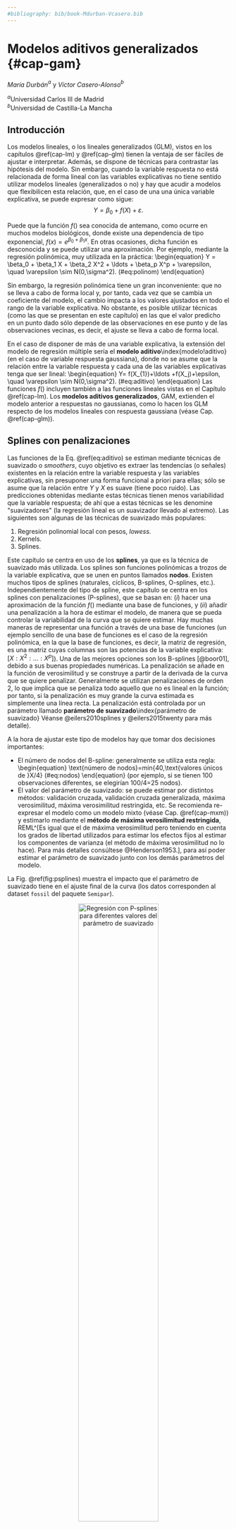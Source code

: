 ```yaml
---
#bibliography: bib/book-Mdurban-Vcasero.bib
---
```


# Modelos aditivos generalizados {#cap-gam}

*María Durbán*$^{a}$ y *Víctor Casero-Alonso*$^{b}$

$^{a}$Universidad Carlos III de Madrid  
$^{b}$Universidad de Castilla-La Mancha  



## Introducción

Los modelos lineales, o los lineales generalizados (GLM), vistos en los 
capítulos \@ref(cap-lm) y \@ref(cap-glm) tienen la ventaja de ser fáciles de ajustar e
interpretar. Además, se dispone de técnicas para contrastar las
hipótesis del modelo. Sin embargo, cuando la variable respuesta no está
relacionada de forma lineal con las variables explicativas no tiene
sentido utilizar modelos lineales (generalizados o no) y hay que acudir
a modelos que flexibilicen esta relación, que, en el caso de una una
única variable explicativa, se puede expresar como sigue:
$$Y=\beta_0+f(X)+\varepsilon.$$

Puede que la función $f()$ sea conocida de antemano, como ocurre en
muchos modelos biológicos, donde existe una dependencia de tipo
exponencial, $f(x)=e^{\beta_0+\beta_1x}.$ En otras ocasiones, dicha
función es desconocida y se puede utilizar una aproximación. Por
ejemplo, mediante la regresión polinómica, muy utilizada en la práctica: \begin{equation}
Y = \beta_0 + \beta_1 X + \beta_2 X^2 + \ldots + \beta_p X^p + \varepsilon, \quad \varepsilon \sim N(0,\sigma^2).
(\#eq:polinom)
\end{equation}

Sin embargo, la regresión polinómica tiene un gran inconveniente: que no
se lleva a cabo de forma local y, por tanto, cada vez que se cambia un coeficiente
del modelo, el cambio impacta a los valores ajustados en todo el rango
de la variable explicativa. No obstante, es posible utilizar técnicas
(como las que se presentan en este capítulo) en las que el valor predicho
en un punto dado sólo depende de las observaciones en ese punto y de las
observaciones vecinas, es decir, el ajuste se lleva a cabo de forma
local.

En el caso de disponer de más de una variable explicativa, la extensión
del modelo de regresión múltiple sería el **modelo
aditivo**\index{modelo!aditivo} (en el caso de variable respuesta
gaussiana), donde no se asume que la relación entre la variable respuesta y cada una de
las variables explicativas tenga que ser lineal: \begin{equation}
Y= f(X_{1})+\ldots +f(X_j)+\epsilon, \quad \varepsilon \sim N(0,\sigma^2).
(\#eq:aditivo)
\end{equation} Las funciones $f()$ incluyen también a las funciones
lineales vistas en el Capítulo \@ref(cap-lm). Los **modelos aditivos generalizados**,
GAM, extienden el modelo anterior a respuestas no gaussianas, como lo
hacen los GLM respecto de los modelos lineales con respuesta gaussiana
(véase Cap. \@ref(cap-glm)).

## Splines con penalizaciones

Las funciones de la Eq. \@ref(eq:aditivo) se estiman mediante técnicas de suavizado o *smoothers*, cuyo objetivo es extraer
las tendencias (o señales) existentes en la relación entre la variable
respuesta y las variables explicativas, sin presuponer una forma
funcional a priori para ellas; sólo se asume que la relación entre
$Y$ y $X$ es suave (tiene poco ruido). Las predicciones obtenidas
mediante estas técnicas tienen menos variabilidad que la variable respuesta; de ahí que a estas técnicas se les denomine "suavizadores" (la regresión lineal es un suavizador llevado al extremo). Las siguientes son algunas de las técnicas de suavizado más populares:

1.  Regresión polinomial local con pesos, *lowess*.
2.  Kernels.
3.  Splines.

Este capítulo se centra en uso de los **splines**, ya que es la técnica de suavizado más utilizada. Los splines son funciones polinómicas a
trozos de la variable explicativa, que se unen en puntos llamados **nodos**.
Existen muchos tipos de splines (naturales, cíclicos,
B-splines, O-splines, etc.). Independientemente del tipo de spline, este capítulo se centra en los splines con penalizaciones (P-splines), que se basan en: $(i)$ hacer una
aproximación de la función $f()$ mediante una base de funciones, y $(ii)$
añadir una penalización a la hora de estimar el modelo, de manera que se
pueda controlar la variabilidad de la curva que se quiere estimar. Hay
muchas maneras de representar una función a través de una base de funciones (un
ejemplo sencillo de una base de funciones es el caso de la regresión
polinómica, en la que la base de funciones, es decir, la matriz de
regresión, es una matriz cuyas columnas son las potencias de la
variable explicativa: $[X:X^2:\ldots : X^p]$). Una de las mejores
opciones son los B-splines [@boor01], debido a sus buenas propiedades
numéricas. La penalización se añade en la función de verosimilitud y se
construye a partir de la derivada de la curva que se quiere penalizar. Generalmente se utilizan penalizaciones de orden 2, lo que implica que se
penaliza todo aquello que no es lineal en la función; por tanto,
si la penalización es muy grande la curva estimada es simplemente una
línea recta. La penalización está controlada por un parámetro llamado
**parámetro de suavizado**\index{parámetro de suavizado} Véanse @eilers2010splines   y @eilers2015twenty para más detalle).

A la hora de ajustar este tipo de modelos hay que tomar dos decisiones
importantes:

-   El número de nodos del B-spline: generalmente
    se utiliza esta regla: \begin{equation}
    \text{número de nodos}=min\{40,\text{valores únicos de }X/4\} 
    (\#eq:nodos)
    \end{equation} (por ejemplo, si se tienen 100 observaciones diferentes, se
    elegirían 100/4=25 nodos).
-   El valor del parámetro de suavizado: se puede estimar por distintos métodos: validación cruzada, validación cruzada generalizada, máxima verosimilitud, máxima verosimilitud restringida, etc. Se recomienda re-expresar el modelo como un modelo mixto (véase Cap. \@ref(cap-mxm)) y estimarlo mediante el **método de máxima verosilimitud restringida**, REML^[Es igual que el de máxima verosimilitud pero teniendo en cuenta los grados de libertad utilizados para estimar los efectos fijos al estimar los componentes de varianza (el método de máxima verosimilitud no lo hace). Para más detalles consúltese @Henderson1953.], para así poder estimar el parámetro de suavizado junto con los demás parámetros del modelo. 

La Fig. \@ref(fig:psplines) muestra el impacto que el parámetro de
    suavizado tiene en el ajuste final de la curva (los datos
    corresponden al dataset `fossil` del paquete `Semipar`).


<div class="figure" style="text-align: center">
<img src="150018_gam_files/figure-html/psplines-1.png" alt="Regresión con P-splines  para diferentes valores del parámetro de suavizado" width="60%" />
<p class="caption">(\#fig:psplines)Regresión con P-splines  para diferentes valores del parámetro de suavizado</p>
</div>

## Aspectos metodológicos

Al igual que en el caso de los modelos lineales y los modelos GLM, en
los modelos GAM es necesario conocer algunos aspectos metodológicos que
son fundamentales para llevar a cabo un ajuste correcto de los modelos y
entender los resultados obtenidos en el ajuste. A continuación se
muestran los más relevantes.

### Estimación de los parámetros del modelo

La estimación de los modelos GAM se lleva a cabo mediante máxima
verosimilitud penalizada. Supóngase el caso de una sola variable
explicativa y que se quiere ajustar el modelo: $$Y= f(X)+\epsilon.$$
Como se comentó anteriormente, los modelos GAM tienen como punto de
partida la aproximación de la función a estimar mediante una matriz
formada por B-splines; es decir, se busca transformar el modelo lineal o
lineal generalizado tradicional de tal forma que $f(X)$ sea el producto
de una matriz multiplicada por unos coeficientes (esa matriz está
formada por los B-splines). En otros términos, se elige una base\index{base}
(una matriz $\textbf{B}$) que permita escribir la función $f(X)$ como
una combinación lineal de sus elementos (los elementos de esta base son
conocidos ya que se calculan a partir de las variables explicativas):
$$f(X)=\sum_{l=1}^k b_l(X)\theta_l,$$ donde $b_l(X)$ son las funciones
B-spline que componen la base. En forma matricial:
$$f(X)=\textbf{B}\boldsymbol{\theta}.$$ Los parámetros
$\boldsymbol{\theta}$ se estiman minimizando la siguiente expresión (en
el caso de asumir gaussianidad para los errores, y por tanto para la variable respuesta, los mínimos cuadrados penalizados son
equivalentes a la máxima verosimilitud penalizada):




$$(\bf{y}-\bf{B}\boldsymbol{\theta})^\prime(\bf{y}-\bf{B}\boldsymbol{\theta}) + \lambda\boldsymbol{\theta}^\prime\bf{P}\boldsymbol {\theta},$$
donde $\boldsymbol{P}$ es la matriz de penalización y $\lambda$ es el
parámetro de suavizado. Dado un valor del parámetro de suavizado, las
estimaciones de los parámetros vienen dadas por^[Como se avanzó anteriormente, si el modelo se expresa como un modelo mixto, la estimación REML proporciona la estimación del parámetro de suavizado junto con la de los restantes parámetros del modelo]: \begin{equation}
\hat{\boldsymbol{\theta}} = (\bf{B}^{\prime}T \bf{B} +\lambda \bf{P} )^{-1}\bf{B}^\prime\bf{y},
(\#eq:thetas)
\end{equation} y las estimaciones de la variable respuesta se obtienen
como:
$\hat{ \bf{y}}= \underbrace{\bf{B}(\bf{B}^\prime\bf{B} +\lambda \bf{P} )^{-1}\bf{B}^\prime}_{\bf{H}}\bf{y}$.
La matriz $\bf{H}$ juega un papel importante, ya que la suma de
su diagonal da una idea de la complejidad de la curva ajustada (la curva
más compleja sería la que interpola los datos). Dicha suma se denomina **grados de libertad
efectivos**\index{grados de libertad efectivos} (que no se corresponden
con el número de parámetros ajustados).

### Inferencia sobre las funciones suaves

Para saber si la relación estimada entre $Y$ y $X$ es o no
estadísticamente significativa, se debe proceder al contraste:
\begin{eqnarray*}
H_0: f(X)=0  & \text{ (no efecto)}\\
H_1: f(X)\neq 0 & \text{ (efecto)}.
\end{eqnarray*}

Dado que la función $f(X)$ depende de los coeficientes que acompañan a
las bases de B-splines, el contraste anterior es equivalente al
contraste: \begin{eqnarray*}
H_0:   &&\boldsymbol{\theta}=0  \\
H_1:  && \boldsymbol{\theta}\neq 0. 
\end{eqnarray*} La distribución del estadístico de contraste dependerá
de si la variable respuesta sigue una distribución Normal o no: en caso afirmativo el estadístico de contraste sigue un distribución $F$. En caso negativo, sigue una distribución $\chi^2$.

**Comparación de modelos** 

Cuando se trabaja con un modelo aditivo
\@ref(eq:aditivo) en el que hay más de una variable explicativa, puede
ser de interés comparar versiones de ese modelo que contengan distintos
conjuntos de variables. La comparación dependerá de la relación entre
los modelos a comparar:

1.  **Modelos anidados**. La comparación se basa, igual que en los
    GLM, en la diferencia en la *deviance*\index{deviance} residual.
    Si se quieren comparar dos modelos $m_1$ y $m_2$ (donde
    $m_1\subset m_2$), entonces:

  - En el caso de variable respuesta Normal, el estadístico de contraste es:
        $$\frac{(DR(m_1)-DR(m_2))/(df_2-df_1)}{DR(m_2)/(n-df_2)}\approx F_{(df_2-df_1), (n-df_2)},$$

donde $DR$ es la *deviance* residual (suma de cuadrados residual) y $df$
son los grados de libertad asociados con cada modelo.

  - En otro caso, se utiliza como estadístico de contraste el siguiente:
     
     $$DR(m_1)-DR(m_2)\approx \chi^2_{df_2-df_1}.$$
      

2.  **Modelos no anidados**. En este caso los contrastes anteriores no
    son válidos y se utilizarán criterios basados en el AIC (criterio de
    información de Akaike).

### Suavizado mutidimensional y para datos no Gaussianos

Para el suavizado penalizado en 2 dimensiones (o más) también se necesita
una base y una penalización. El modelo sería:
$${Y} = \beta_0+  f\left({X}_{1},{X}_{2}\right)+{\epsilon},$$
donde $f()$ es una función de las dos covariables ${X}_{1}$ y
${X}_{2}$. Dicha función se aproxima mediante el producto
tensorial de las bases de B-splines marginales para cada una de las
covariables y la penalización dependerá de dos parámetros de suavizado.
Los términos de suavizado multidimensional se pueden combinar con
términos unidimensionales y términos lineales. En este caso, la penalización dependería de dos parámetros de suavizado (uno para cada covariable).

La extensión de los modelos de suavizado al caso en el que la variable
respuesta no sea Gaussiana, se hace de forma similar al caso lineal,
cuando se pasa de un modelo de regresión lineal a un GLM. Al igual que
en el caso de los GLMs,
$g({\boldsymbol\mu})=\boldsymbol{\eta}=f(\bf{X})=\bf{B} \boldsymbol{\theta}$,
y se añade la penalización a la función de verosimilitud de la
distribución correspondiente:
$$\ell_p(\boldsymbol{\theta})=\ell(\boldsymbol{\theta})+\lambda \boldsymbol{\theta}^\prime P \boldsymbol{\theta} ,$$
donde $\ell(\boldsymbol{\theta)}$ es la log-verosimilitud.

## Procedimiento con **R**: la función `gam()` del paquete `mgcv`

Aunque hay muchas librerías disponibles, la principal es `mgcv`, que
implementa una gran variedad de modelos de suavizado a través de la
función `gam()` (generalized additive models)[^150018_gam-1].

[^150018_gam-1]: La principal referencia para esta sección es el libro
    de @Wood06book.


```r
gam(formula, method="", select="", family=gaussian())
```

-   `formula` es el argumento principal de esta función; es la ecuación
    del modelo: por ejemplo, `y ~ x1+x2+s(x3)`.
    -   Lo primero que se tiene que elegir es la base a utilizar para
        representar las funciones suaves, `s(x)` (véase `?s` o
        `?smooth.terms`), o `te(x1,x2)` en el caso de suavizado
        bidimensional. Por defecto se usan los llamados _thin plate
        splines_. El tipo de base usada se puede modificar utilizando el
        argumento `bs` dentro de `s(x, bs = "ps")`; en este caso `ps`
        indica el uso de B-splines con penalizaciones. A continuación se
        describen otras alternativas:

| **`bs`**  | **Descripción**                                  |
|-----------|--------------------------------------------------|
| `tp`    | Thin plate regression splines                    |
| `ts`    | Thin plate regression splines con regularización |
| `cr`    | Spline cúbicos de regresión                      |
| ` crs`   | Spline cúbicos de regresión con regularización   |
| ` cc`    | Spline cíclicos                                  |
| ` ps`    | P-splines                                        |

-   `m` indica el orden de la penalización; por defecto es 2.
-   `k` es el número de nodos para construir la base. El número por
    defecto suele ser demasiado bajo, por lo que siempre se recomienda
    que el usuario elija el número utilizando la regla dada en
    \@ref(eq:nodos).
-   `by` debe igualarse a una variable numérica o factor de la misma
    dimensión de cada covariable, para hacer interacciones entre curvas y
    variables.
-   `id` se utiliza para forzar que diferentes términos suaves utilicen
    la misma base y la misma cantidad de suavizado.
-   `method` selecciona método para estimar el parámetro de suavizado. Se
    se puede elegir entre: `REML` (máxima verosimilitud restringida),
    `ML` (máxima verosimilitud), `GCV.Cp` (validación cruzada
    generalizada), `GACV.Cp` (validación cruzada aproximada
    generalizada). En la práctica, como se indicó anteriormente, se prefiere `REML`.
-   `family` permite elegir la distribución de la variable respuesta
    (binomial, Poisson, etc.); por defecto asume Gaussiana.
-   `select=TRUE` contrasta si una variable debe entrar o no en el
    modelo.
    
Es importante reseñar que si el método elegido para estimar el parámetro de suavizado es REML, entonces internamente, el modelo se transforma en un  modelo mixto y lo estima junto con el resto de los parámetros del modelo (véase \@ref(cap-mxm)).

## Casos prácticos

En este apartado se ven una serie de aplicaciones que permiten mostrar
los diferentes usos de este tipo de modelos.

### Modelo unidimensional con `fossil`

Se empieza ilustrando el uso de la función `gam()` con el conjunto de
datos `fossil` del paquete `SemiPar`. El objetivo es estimar la relación
entre la edad de los fósiles y la proporción de isotopos de estroncio.


```r
library("SemiPar")
data(fossil)
Y <- 10000*fossil$strontium.ratio
X <- fossil$age
plot(X,Y, xlab="Edad", ylab = "Proporción de estroncio")
```

<div class="figure" style="text-align: center">
<img src="150018_gam_files/figure-html/tsfossil-1.png" alt="Edad de los fósiles con respecto a la proporción de isótopos de estroncio" width="60%" />
<p class="caption">(\#fig:tsfossil)Edad de los fósiles con respecto a la proporción de isótopos de estroncio</p>
</div>

A la vista de la Fig. \@ref(fig:tsfossil), está claro que se necesita
ajustar una curva (y no una línea) para estimar la relación entre ambas
variables. Para ello se utiliza la función `gam()`, que devuelve un
objeto de tipo `"gam"` y que se puede usar con las típicas funciones
`print()`, `summary()`, `fitted()`, `plot()`, `residuals()`, etc.


```r
library("mgcv")
fit_gam <- gam(Y ~ s(X,k=25,bs="ps"), method="REML", select=TRUE)
# se eligen 25 nodos ya que se lavariable tiene 106 observaciones
summary(fit_gam)
#> 
#> Family: gaussian 
#> Link function: identity 
#> 
#> Formula:
#> Y ~ s(X, k = 25, bs = "ps")
#> 
#> Parametric coefficients:
#>              Estimate Std. Error t value Pr(>|t|)    
#> (Intercept) 7.074e+03  2.435e-02  290504   <2e-16 ***
#> ---
#> Signif. codes:  0 '***' 0.001 '**' 0.01 '*' 0.05 '.' 0.1 ' ' 1
#> 
#> Approximate significance of smooth terms:
#>        edf Ref.df     F p-value    
#> s(X) 10.22     24 35.89  <2e-16 ***
#> ---
#> Signif. codes:  0 '***' 0.001 '**' 0.01 '*' 0.05 '.' 0.1 ' ' 1
#> 
#> R-sq.(adj) =  0.891   Deviance explained = 90.2%
#> -REML = 23.946  Scale est. = 0.062849  n = 106
```

Como se puede ver, la relación entre la variable
respuesta ($Y$, proporción de estroncio) y la variable explicativa ($X$,
edad) se ha especificado mediante un *spline*\index{spline}, `s()`, de tipo penalizado,
`ps`, con 25 nodos. Se ha seleccionado `REML` como método para estimar
el parámetro de suavizado (los parámetros del spline se estiman también
mediante `REML`, ya que da lugar a las mismas estimaciones que máxima
verosimilitud).

En la primera parte de la salida anterior aparecen los términos que
entran linealmente en el modelo (en este caso sólo el término independiente o intercepto); en la parte de abajo se muestran los términos de suavizado. Como se
indicó anteriormente, dado que se ha usado `select=TRUE`, se está
contrastando si la variable `edad` debe entrar en el modelo o no. En
este caso, es claro que ha de entrar ya que el p-valor de `s(x)` es
pequeño y los grados de libertad asociados son aproximadamente 10, lo
que indica que la relación entre $Y$ y $X$ está lejos de la linealidad.

La función `gam.check()` devuelve los gráficos de residuos usuales
(residuos frente a valores ajustados, gráficos de cuantiles para
comprobar la normalidad, etc.), pero además proporciona información
sobre el proceso de ajuste del modelo.


```r
gam.check(fit_gam,cex=1.2)
```

<div class="figure" style="text-align: center">
<img src="150018_gam_files/figure-html/fig8-1.png" alt="Gráficos de residuos obtenidos con `gam.check()` " width="60%" />
<p class="caption">(\#fig:fig8)Gráficos de residuos obtenidos con `gam.check()` </p>
</div>

```
#> 
#> Method: REML   Optimizer: outer newton
#> full convergence after 5 iterations.
#> Gradient range [-4.557319e-06,5.900236e-06]
#> (score 23.94602 & scale 0.06284944).
#> Hessian positive definite, eigenvalue range [4.557347e-06,53.03185].
#> Model rank =  25 / 25 
#> 
#> Basis dimension (k) checking results. Low p-value (k-index<1) may
#> indicate that k is too low, especially if edf is close to k'.
#> 
#>        k'  edf k-index p-value
#> s(X) 24.0 10.2    1.03    0.56
```

El test que aparece en la parte de abajo está contrastando si el número
de nodos elegido es suficiente. Si el valor de _k_ está muy próximo al de 
_edf_, entonces se debería reajustar el modelo con más nodos.

El comando `plot()` permite dibujar la función suave que relaciona Y con X. La curva estimada que aparece en la Fig. \@ref(fig:fig9) está
centrada (la función `plot()` siempre lo hace de esta forma), el
argumento `shade` hace que se sombree el intervalo de confianza y
`seWithMean` hace que la incertidumbre sobre el término independiente se
incluya en el cálculo del intervalo de confianza.


```r
plot(fit_gam,shade=TRUE,seWithMean=TRUE,pch=19,1,cex=.55)
```

<div class="figure" style="text-align: center">
<img src="150018_gam_files/figure-html/fig9-1.png" alt="Curva ajustada e intervalo de confianza" width="60%" />
<p class="caption">(\#fig:fig9)Curva ajustada e intervalo de confianza</p>
</div>

### Modelo aditivo con `airquality`

En esta sección se analizan de nuevo los datos `airquality` (ver airquality[^150018_gam-2]), que consisten en 154 medidas de calidad del
aire en Nueva York, de mayo a septiembre 1973. El objetivo es establecer
la relación entre las variables meteorológicas y el nivel de concentración de ozono en
la atmósfera. Ya se ha analizado dicha relación en el Cap. \@ref(cap-lm), donde los ajustes lineales realizados eran
satisfactorios pero se encontraban problemas en los residuos del
modelo, lo cual impedía validar la modelización realizada. Allí se sugería que
la relación entre la variable respuesta y alguna explicativa fuese no
lineal. Además, se consideró la transformación logarítmica de la
variable `Ozone`, y con dicha trasformación se obtenía una distribución
más similar a la distribución Normal.

[^150018_gam-2]: Conjunto de datos incluido con la instalación base de
    R.

En consecuencia, se va a ajustar el modelo incluyendo las variables
explicativas sin imponerles linealidad; en particular, se van a incluir las
variables `Wind`, `Temp` y `Solar.R`. Las variables `Wind` y `Temp`
tienen sólo 31 y 40 valores únicos, respectivamente, aunque el conjunto de datos tiene 154 valores; por eso, para estas dos variables, se decide establecer el número de nodos en 10 y no más; para la variable `Solar.R` el número de nodos se fija en 20.


```r

airq_gam=gam(log(Ozone)~s(Wind,bs="ps",k=10) +   
         s(Temp,bs="ps",k=10)+s(Solar.R,bs="ps",k=20),
         method="REML",select=TRUE,data=airquality,na.action=na.omit)           
summary(airq_gam)
#> 
#> Family: gaussian 
#> Link function: identity 
#> 
#> Formula:
#> log(Ozone) ~ s(Wind, bs = "ps", k = 10) + s(Temp, bs = "ps", 
#>     k = 10) + s(Solar.R, bs = "ps", k = 20)
#> 
#> Parametric coefficients:
#>             Estimate Std. Error t value Pr(>|t|)    
#> (Intercept)  3.41593    0.04586   74.49   <2e-16 ***
#> ---
#> Signif. codes:  0 '***' 0.001 '**' 0.01 '*' 0.05 '.' 0.1 ' ' 1
#> 
#> Approximate significance of smooth terms:
#>              edf Ref.df     F  p-value    
#> s(Wind)    2.318      9 2.255 3.13e-05 ***
#> s(Temp)    1.852      9 6.128  < 2e-16 ***
#> s(Solar.R) 2.145     19 1.397 2.31e-06 ***
#> ---
#> Signif. codes:  0 '***' 0.001 '**' 0.01 '*' 0.05 '.' 0.1 ' ' 1
#> 
#> R-sq.(adj) =  0.689   Deviance explained = 70.7%
#> -REML = 86.106  Scale est. = 0.23342   n = 111
```
Los resultados indican que todas las variables son significativas
(p-valores pequeños), estando la variable `Temp` próxima a la linealidad
(los grados de libertad efectivos asociados a la variable son 1.8). El $R^2$
ajustado es 0.69, por lo que el modelo ajusta moderadamente bien los
datos.

La Fig. \@ref(fig:plot-montero) muestra las tres curvas ajustadas junto con sus correspondientes intervalos de confianza. También incluye los denominados *residuos parciales*\index{residuos!parciales} que corresponden a, por ejemplo, en el caso del gráfico del viento,
$log(Ozone)-\hat \beta_0-\hat f(Temp)- \hat f(Solar.R)$, es decir, lo
que queda sin explicar después de haber ajustado los demás términos del
modelo.


```r
library("mgcViz")
# getViz es otra opción para dibujar los términos de un modelo gam()
b <- getViz(airq_gam)
pl <- plot(b) + l_points() + l_fitLine(linetype = 2) + l_ciLine(colour = 2)
print(pl,pages=1)
```

<div class="figure" style="text-align: center">
<img src="150018_gam_files/figure-html/fig18-1.png" alt="Curvas estimadas para  `Wind`, `Temp` y `Solar` " width="60%" />
<p class="caption">(\#fig:fig18)Curvas estimadas para  `Wind`, `Temp` y `Solar` </p>
</div>




<!-- ```{r fig18, fig.cap="Curvas estimadas para  `Wind`, `Temp` y `Solar` junto con sus intervalos de confianza y residuos parciales",  fig.align='center'} -->
<!-- library("mgcViz") -->
<!-- b <- getViz(airq_gam) -->
<!-- # getViz es otra opción para dibujar los términos de un modelo gam() -->
<!-- print(plot(b, allTerms = T,shade=T), pages = 1) -->
<!-- ``` -->



<!-- ```{r fig19, fig.cap="Residuos parciales para `Wind`, `Temp` y `Solar`",  fig.align='center'} -->
<!-- library("mgcViz") -->
<!-- pl <- plot(b) + l_points() + l_fitLine(linetype = 3) + l_ciLine(colour = print(pl,pages=1) -->
<!-- # getViz es otra opción para dibujar los términos de un modelo gam() -->
<!-- print(plot(b, allTerms = T,shade=T), pages = 1) -->
<!-- ``` -->






### Modelo semiparamétrico con `onions`

Es un caso particular del modelo aditivo, pues en este modelo todas las
variables entran de forma lineal excepto una:
$${Y}= \beta_0 +\beta_1 {X}_{1}+\ldots +
\beta_{p-1}{X}_{p-1}+f({X}_p)+\epsilon.$$

La forma de ajustar el modelo es exactamente igual a la anterior. Pero
hay un caso que merece especial interés: cuando en la parte paramétrica
se incluye una variable categórica con dos o más niveles. Al igual que
en el caso de regresión lineal, se puede plantear si se quieren ajustar
dos o más rectas paralelas (modelo aditivo) o no paralelas (modelo con
interacción).

Para ilustrar este caso se acude al `data.frame` `onions` (librería
`SemiPar`). Contiene 84 observaciones de un experimento sobre la
producción de un tipo de cebolla en dos localidades: (Purnong Landing (la localidad de referencia) y Virginia. El objetivo es relacionar el logaritmo de la producción de
cebollas con la densidad de plantas por metro cuadrado, `dens`. El modelo lineal
básico sería:
$$ \log(\text{yield}_j) = \beta_0 + \beta_1\text{location}_{j} + \beta_2 \text{dens}_j + \epsilon_j$$
donde $$\text{location}_{j} = 
\left\{\begin{array}{cl}
0 & \mbox{si la observación $j$ es de Purnong Landing} \\
1 & \mbox{si la observación $j$ es de Virginia}
\end{array}\right.$$

Se comienza por ajustar el siguiente modelo: $$
\log(\text{yield}_j) = \beta_0 + \beta_1\text{location}_{j} + f(\text{dens}_j) + \epsilon_j$$


```r
library("mgcv")
library("SemiPar")
data(onions)
#Se indica a R que la variable locationVirginia es categórica
onions$location <- factor(onions$location)
#Se recodifica la variable
levels(onions$location) <- c("Purnong Landing","Virginia")
fit1 <- gam(log(yield) ~ location + s(dens,k=20,bs="ps"), 
            method="REML", select=TRUE, data=onions)
summary(fit1)
#> 
#> Family: gaussian 
#> Link function: identity 
#> 
#> Formula:
#> log(yield) ~ location + s(dens, k = 20, bs = "ps")
#> 
#> Parametric coefficients:
#>                  Estimate Std. Error t value Pr(>|t|)    
#> (Intercept)       4.85011    0.01688  287.39   <2e-16 ***
#> locationVirginia -0.33284    0.02409  -13.82   <2e-16 ***
#> ---
#> Signif. codes:  0 '***' 0.001 '**' 0.01 '*' 0.05 '.' 0.1 ' ' 1
#> 
#> Approximate significance of smooth terms:
#>           edf Ref.df     F p-value    
#> s(dens) 4.568     19 72.76  <2e-16 ***
#> ---
#> Signif. codes:  0 '***' 0.001 '**' 0.01 '*' 0.05 '.' 0.1 ' ' 1
#> 
#> R-sq.(adj) =  0.946   Deviance explained = 94.9%
#> -REML = -54.242  Scale est. = 0.011737  n = 84
```


En este ejemplo se ve que en la parte lineal aparecen dos parámetros,
ambos significativos: la ordenada en el origen o intercepto y el coeficiente de la categoría  `Virginia` de la variable `location`, que es negativo,
indicando que la producción media en Purnong Landing es mayor que en Virginia. El término de suavizado también es significativo.

En este caso, función `plot.gam()` sólo dibuja una curva, pues las curvas para
las dos localizaciones son paralelas y la diferencia entre  ellas es igual al valor del parámetro correspondiente a `localización`. Para dibujar las curvas para cada localización se utiliza
la función `plot_smooth()` de la librería `tidymv`. Los argumentos son,
primero el modelo, después la variable explicativa y por último la variable categórica.


```r
library("tidymv")
library("ggplot2")
plot_smooths(fit1, dens, location) +
  theme(text = element_text(size = 12))
```

<div class="figure" style="text-align: center">
<img src="150018_gam_files/figure-html/fig20-1.png" alt="curvas ajustadas para ambas localidades" width="60%" />
<p class="caption">(\#fig:fig20)curvas ajustadas para ambas localidades</p>
</div>



Asumir curvas paralelas para ambas localidades implica que el descenso
en la producción de cebollas a medida que aumenta la densidad de plantas es
el mismo para ambas localidades, y esto no tiene por qué ser cierto. 
Para relajar esta hipótesis se puede ajustar un modelo con interacción
(de manera similar a lo que se hace en el caso de regresión lineal):
$$\log(\text{yield}_j) =\beta_0 +  \beta_1\text{location}_{j} +  f(\text{dens}_J){L(j)} + \epsilon_j$$
donde $$L(j) = 
\left\{\begin{array}{cl}
0 & \mbox{si la $j$-ésima observación es de Purnong Landing} \\
1 & \mbox{si la $j$-ésima observación es de Virginia}
\end{array}\right.$$ Para hacerlo en **R**, se introduce el argumento
`by=location` dentro de la curva


```r
fit2 <- gam(log(yield) ~ location + s(dens,k=20,bs="ps",by=location),
            method="REML", data=onions)
summary(fit2)
#> 
#> Family: gaussian 
#> Link function: identity 
#> 
#> Formula:
#> log(yield) ~ location + s(dens, k = 20, bs = "ps", by = location)
#> 
#> Parametric coefficients:
#>                  Estimate Std. Error t value Pr(>|t|)    
#> (Intercept)       4.84415    0.01603  302.19   <2e-16 ***
#> locationVirginia -0.33018    0.02270  -14.54   <2e-16 ***
#> ---
#> Signif. codes:  0 '***' 0.001 '**' 0.01 '*' 0.05 '.' 0.1 ' ' 1
#> 
#> Approximate significance of smooth terms:
#>                                   edf Ref.df     F p-value    
#> s(dens):locationPurnong Landing 3.096  3.834 176.9  <2e-16 ***
#> s(dens):locationVirginia        4.742  5.795 153.0  <2e-16 ***
#> ---
#> Signif. codes:  0 '***' 0.001 '**' 0.01 '*' 0.05 '.' 0.1 ' ' 1
#> 
#> R-sq.(adj) =  0.952   Deviance explained = 95.7%
#> -REML = -58.541  Scale est. = 0.010446  n = 84
```


Ahora aparecen dos términos suaves, uno para cada localidad, de modo que
estas curvas no tienen por qué ser paralelas, sino que cada una se
ajustará a la forma que tengan los datos. En este caso, la Fig.
\@ref(fig:fig21), generada de nuevo con `plot_smooths`, muestra como las
curvas se van alejando a medida que aumenta la densidad de plantas.

<div class="figure" style="text-align: center">
<img src="150018_gam_files/figure-html/fig21-1.png" alt="Curvas ajustadas para ambas localidades permitiendo que no sean paralelas" width="60%" />
<p class="caption">(\#fig:fig21)Curvas ajustadas para ambas localidades permitiendo que no sean paralelas</p>
</div>


Para finalizar se comparan ambos modelos con el criterio AIC.


```r
AIC(fit1); AIC(fit2)
#> [1] -125.2307
#> [1] -131.2181
```

Dado que el menor valor se alcanza en el segundo modelo, se escogería el
modelo que incluye la interacción entre la variable densidad y la
localidad.

### Modelo aditivo generalizado y multidimensional con `smacker`

En este epígrafe se analizan los datos `smacker` del paquete `sm`. El objetivo es
ver cómo influyen las condiciones del mar (temperatura de agua, etc.) en
la ausencia o presencia de huevos de jurel en el mar Cantábrico.  Además,
se incorporará al modelo la posición geográfica mediante las covariables latitud y longitud; de esta forma se podrá captar el efecto espacial.


```r
library("sm")
data(smacker)
library("dplyr")
smacker <- smacker |> 
  mutate(Presence = ifelse(Density>0, 1, 0),
         smack.long = -smack.long,
         ldepth = log(smack.depth))
library("maps")
par(pty="s")
Position <- cbind(smacker$smack.long, smacker$smack.lat)
plot(Position,col=NULL,xlim=c(-10,-1),ylim=c(43,48),cex=1.2,xlab="longitud", ylab="latitud")
map("world",add=TRUE,fill=TRUE,col="grey")
points(Position[smacker$Presence==1,],pch=1,cex=.5,col=4)
points(Position[smacker$Presence==0,],pch=16,cex=.5,col=2)
legend("topleft",c("Presencia ", "Ausencia"), col=c(4,2),pch=c(1,16),cex=.85)
```

<div class="figure" style="text-align: center">
<img src="150018_gam_files/figure-html/fig27-1.png" alt="Área donde se constató la ausencia/presencia de huevos de jurel" width="60%" />
<p class="caption">(\#fig:fig27)Área donde se constató la ausencia/presencia de huevos de jurel</p>
</div>

Dado que la variable respuesta es dicotómica, se utiliza un modelo
de regresión logística en el que se flexibiliza la relación lineal de las variables explicativas con la respuesta y, además, se usa una superficie para estimar el efecto de
la localización como una función en dos dimensiones (latitud y longitud). En este caso, en vez de usar `te()` se usa `s()` también para el caso de 2 dimensiones. La
diferencia fundamental con `te()` es que `s()` asume un suavizado
isotrópico, es decir, el mismo parámetro de suavizado para la latitud y
longitud. No se debe usar `s()` para el suavizado en dos dimensiones si
las covariables están medidas en unidades diferentes. En este caso, como tanto la longitud como la latitud están medidas en las mismas unidades, se puede usar el suavizado isotrópico.


```r
logit1 <- gam(Presence~s(ldepth)+ s(Temperature)+ s(smack.long, smack.lat,k=60), 
              family=binomial, select=TRUE, data=smacker)
b <- getViz(logit1)
print(plot(b, allTerms = T), pages = 1)
```

<div class="figure" style="text-align: center">
<img src="150018_gam_files/figure-html/fig22-1.png" alt="Efectos suaves estimados por el modelo para las variables. Efecto de la profundidad y temperatura en la fila superior y efecto espacial en la inferior" width="60%" />
<p class="caption">(\#fig:fig22)Efectos suaves estimados por el modelo para las variables. Efecto de la profundidad y temperatura en la fila superior y efecto espacial en la inferior</p>
</div>

En la Fig. \@ref(fig:fig22) se aprecia que la relación entre la probabilidad de presencia de huevos y la temperatura no es lineal, mientras que sí lo es en el caso de la profundidad. El $R^2$ es tan sólo $0.4$, por lo que convendría utilizar más variables explicativas para obtener buenas predicciones.

Las probabilidades predichas se pueden obtener con la función `predict`.


```r
prob=predict(logit1,type="response")
```

::: {.infobox_resume data-latex=""}
### Resumen {.unnumbered}

En este capítulo se introducen los modelos aditivos generalizados.
En particular:

-   Se  presentan distintos aspectos metodológicos de carácter inferencial en este tipo de modelos.
-   Se muestra el uso de `R` para llevar a cabo su ajuste.
-   Se presentan diversos casos prácticos que ilustran la
    versatilidad de estos modelos para analizar datos complejos.
:::
